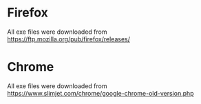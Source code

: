 # Firefox

All exe files were downloaded from https://ftp.mozilla.org/pub/firefox/releases/


# Chrome

All exe files were downloaded from https://www.slimjet.com/chrome/google-chrome-old-version.php
